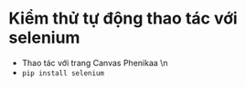 # Kiểm thử tự động thao tác với selenium
- Thao tác với trang Canvas Phenikaa \n
- ```pip install selenium```

